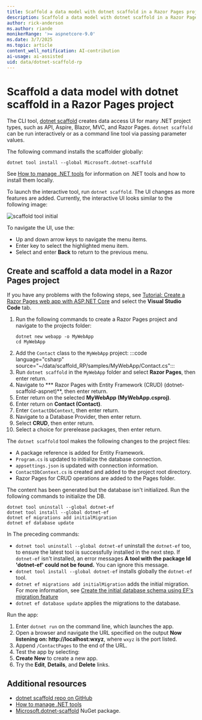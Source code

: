 ```yaml
---
title: Scaffold a data model with dotnet scaffold in a Razor Pages project
description: Scaffold a data model with dotnet scaffold in a Razor Pages project
author: rick-anderson
ms.author: riande
monikerRange: '>= aspnetcore-9.0'
ms.date: 3/7/2025
ms.topic: article
content_well_notification: AI-contribution
ai-usage: ai-assisted
uid: data/dotnet-scaffold-rp
---
```


# Scaffold a data model with dotnet scaffold in a Razor Pages project

The CLI tool, [dotnet scaffold](https://www.nuget.org/packages/Microsoft.dotnet-scaffold) creates data access UI for many .NET project types, such as API, Aspire, Blazor, MVC, and Razor Pages. `dotnet scaffold` can be run interactively or as a command line tool via passing parameter values.

The following command installs the scaffolder globally:

```dotnetcli
dotnet tool install --global Microsoft.dotnet-scaffold
```

See [How to manage .NET tools](/dotnet/core/tools/global-tools) for information on .NET tools and how to install them locally.

To launch the interactive tool, run `dotnet scaffold`. The UI changes as more features are added. Currently, the interactive UI looks similar to the following image:

![scaffold tool initial](~/data/scaffold_RP/images/scaffold1.png)

To navigate the UI, use the:

- Up and down arrow keys to navigate the menu items.
- Enter key to select the highlighted menu item.
- Select and enter **Back** to return to the previous menu.

## Create and scaffold a data model in a Razor Pages project

If you have any problems with the following steps, see [Tutorial: Create a Razor Pages web app with ASP.NET Core](/aspnet/core/tutorials/razor-pages/) and select the **Visual Studio Code** tab.

1. Run the following commands to create a Razor Pages project and navigate to the projects folder:
    ```dotnetcli
    dotnet new webapp -o MyWebApp
    cd MyWebApp
    ```
1. Add the `Contact` class to the `MyWebApp` project:
    :::code language="csharp" source="~/data/scaffold_RP/samples/MyWebApp/Contact.cs":::
1. Run `dotnet scaffold` in the `MyWebApp` folder and select **Razor Pages**, then enter return.
1. Navigate to *** Razor Pages with Entity Framework (CRUD) (dotnet-scaffold-aspnet)**, then enter return.
1. Enter return on the selected **MyWebApp (MyWebApp.csproj)**.
1. Enter return on **Contact (Contact)**.
1. Enter `ContactDbContext`, then enter return.
1. Navigate to a Database Provider, then enter return.
1. Select **CRUD**, then enter return.
1. Select a choice for prerelease packages, then enter return.

  The `dotnet scaffold` tool makes the following changes to the project files:

- A package reference is added for Entity Framework.
- `Program.cs` is updated to initialize the database connection.
- `appsettings.json` is updated with connection information.
- `ContactDbContext.cs` is created and added to the project root directory.
- Razor Pages for CRUD operations are added to the Pages folder.

The content has been generated but the database isn't initialized. Run the following commands to initialize the DB.

```dotnetcli
dotnet tool uninstall --global dotnet-ef
dotnet tool install --global dotnet-ef
dotnet ef migrations add initialMigration
dotnet ef database update
```

In  The preceding commands:
- `dotnet tool uninstall --global dotnet-ef` uninstall the `dotnet-ef` too, to ensure the latest tool is successfully installed in the next step. If `dotnet-ef` isn't installed, an error messages **A tool with the package Id 'dotnet-ef' could not be found.** You can ignore this message.
- `dotnet tool install --global dotnet-ef` installs globally the `dotnet-ef` tool.
- `dotnet ef migrations add initialMigration` adds the initial migration. For more information, see [Create the initial database schema using EF's migration feature](/aspnet/core/tutorials/razor-pages/model&tabs=visual-studio-code)
- `dotnet ef database update` applies the migrations to the database.

Run the app:

1. Enter `dotnet run` on the command line, which launches the app.
1. Open a browser and navigate the URL specified on the output **Now listening on: http://localhost:wxyz**, where `wxyz` is the port listed.
1. Append `/ContactPages` to the end of the URL.
1. Test the app by selecting:
  1. **Create New** to create a new app.
  1. Try the **Edit**, **Details**, and **Delete** links.

## Additional resources

- [dotnet scaffold repo on GitHub](https://github.com/dotnet/Scaffolding)
- [How to manage .NET tools](https://learn.microsoft.com/en-us/dotnet/core/tools/global-tools)
- [Microsoft.dotnet-scaffold](https://www.nuget.org/packages/Microsoft.dotnet-scaffold) NuGet package.
